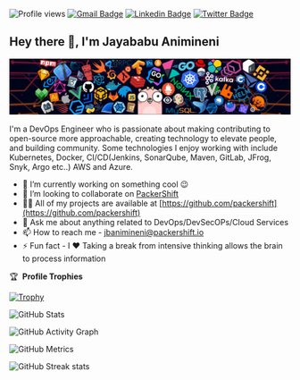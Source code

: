 ![Profile views](https://gpvc.arturio.dev/jbanimineni) [![Gmail Badge](https://img.shields.io/badge/-jbanimineni@packershift.io-c14438?style=flat&logo=Gmail&logoColor=white)](mailto:jbanimineni@packershift.io "Connect via Email")
[![Linkedin Badge](https://img.shields.io/badge/-Jayababu%20Animineni-0072b1?style=flat&logo=Linkedin&logoColor=white)](https://www.linkedin.com/in/jbanimineni/ "Connect on LinkedIn")
[![Twitter Badge](https://img.shields.io/badge/-@jbanimineni-00acee?style=flat&logo=Twitter&logoColor=white)](https://twitter.com/intent/follow?screen_name=jbanimineni "Follow on Twitter")

## Hey there 👋, I'm Jayababu Animineni

![Header](./header_1.png)

I'm a DevOps Engineer who is passionate about making contributing to open-source more approachable, creating technology to elevate people, and building community. Some technologies I enjoy working with include Kubernetes, Docker, CI/CD(Jenkins, SonarQube, Maven, GitLab, JFrog, Snyk, Argo etc..) AWS and Azure.

- 🔭 I’m currently working on something cool 😉
- 👯 I’m looking to collaborate on [PackerShift](https://github.com/packershift)
- 👨‍💻 All of my projects are available at [https://github.com/packershift](https://github.com/packershift)
- 💬 Ask me about anything related to DevOps/DevSecOPs/Cloud Services
- 📫 How to reach me - jbanimineni@packershift.io
- ⚡ Fun fact - I ❤️ Taking a break from intensive thinking allows the brain to process information

:trophy: &nbsp;**Profile Trophies**

[![Trophy](https://github-profile-trophy.vercel.app/?username=jbanimineni)](https://github.com/ryo-ma/github-profile-trophy)

![GitHub Stats](https://github-readme-stats.vercel.app/api?username=jbanimineni&show_icons=true&theme=synthwave) 

![GitHub Activity Graph](https://activity-graph.herokuapp.com/graph?username=jbanimineni)

![GitHub Metrics](https://metrics.lecoq.io/jbanimineni?template=classic&base.indepth=true&base.hireable=true&base=header%2C%20activity%2C%20community%2C%20repositories%2C%20metadata&base.indepth=true&base.hireable=true&base.skip=false&config.timezone=Asia%2FCalcutta)

![GitHub Streak stats](https://github-readme-streak-stats.herokuapp.com/?user=jbanimineni&show_icons=true&theme=shades-of-purple)
